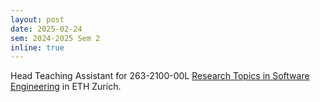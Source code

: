 ```yaml
---
layout: post
date: 2025-02-24
sem: 2024-2025 Sem 2
inline: true
---
```


Head Teaching Assistant for 263-2100-00L [Research Topics in Software Engineering](https://www.sri.inf.ethz.ch/teaching/ses2025) in ETH Zurich.
